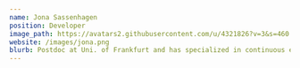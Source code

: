 ```yaml
---
name: Jona Sassenhagen
position: Developer
image_path: https://avatars2.githubusercontent.com/u/4321826?v=3&s=460
website: /images/jona.png
blurb: Postdoc at Uni. of Frankfurt and has specialized in continuous encoding models.
---
```

